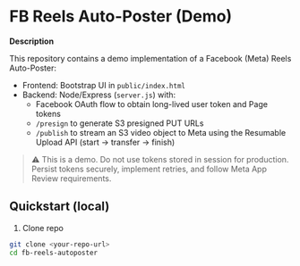 # FB Reels Auto-Poster (Demo)

**Description**

This repository contains a demo implementation of a Facebook (Meta) Reels Auto-Poster:
- Frontend: Bootstrap UI in `public/index.html`
- Backend: Node/Express (`server.js`) with:
  - Facebook OAuth flow to obtain long-lived user token and Page tokens
  - `/presign` to generate S3 presigned PUT URLs
  - `/publish` to stream an S3 video object to Meta using the Resumable Upload API (start → transfer → finish)

> ⚠️ This is a demo. Do not use tokens stored in session for production. Persist tokens securely, implement retries, and follow Meta App Review requirements.

## Quickstart (local)

1. Clone repo
```bash
git clone <your-repo-url>
cd fb-reels-autoposter
